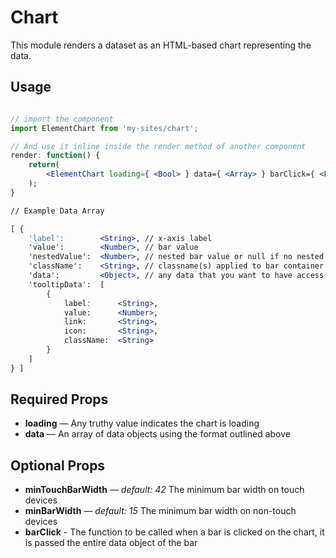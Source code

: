 # Chart

This module renders a dataset as an HTML-based chart representing the data.

## Usage

```jsx

// import the component
import ElementChart from 'my-sites/chart';

// And use it inline inside the render method of another component
render: function() {
	return(
		<ElementChart loading={ <Bool> } data={ <Array> } barClick={ <Function> } />
	);
}

// Example Data Array

[ {
	'label': 		<String>, // x-axis label
	'value': 		<Number>, // bar value
	'nestedValue':	<Number>, // nested bar value or null if no nested bar
	'className': 	<String>, // classname(s) applied to bar container
	'data':			<Object>, // any data that you want to have access to in the barClick callback
	'tooltipData':	[
		{
			label: 		<String>,
			value: 		<Number>,
			link: 		<String>,
			icon: 		<String>,
			className: 	<String>
		}
	]
} ]


```

## Required Props

- <strong>loading</strong> — Any truthy value indicates the chart is loading
- <strong>data</strong> — An array of data objects using the format outlined above

## Optional Props

- <strong>minTouchBarWidth</strong> — _default: 42_ The minimum bar width on touch devices
- <strong>minBarWidth</strong> — _default: 15_ The minimum bar width on non-touch devices
- <strong>barClick</strong> - The function to be called when a bar is clicked on the chart, it is passed the entire data object of the bar
